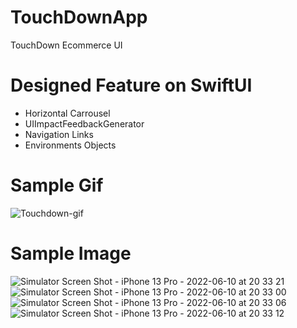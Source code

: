 # TouchDownApp
TouchDown Ecommerce UI

# Designed Feature on SwiftUI
- Horizontal Carrousel
- UIImpactFeedbackGenerator
- Navigation Links
- Environments Objects

# Sample Gif
![Touchdown-gif](https://user-images.githubusercontent.com/30216587/173162880-aacabe5f-34ed-4b59-8f5d-2a1b2c4096ef.gif)

# Sample Image
![Simulator Screen Shot - iPhone 13 Pro - 2022-06-10 at 20 33 21](https://user-images.githubusercontent.com/30216587/173162667-8964632b-d37b-4393-8612-60f113c315f0.png)
![Simulator Screen Shot - iPhone 13 Pro - 2022-06-10 at 20 33 00](https://user-images.githubusercontent.com/30216587/173162677-f5cd61a1-12ad-4794-ac6b-a28745fdf5fb.png)
![Simulator Screen Shot - iPhone 13 Pro - 2022-06-10 at 20 33 06](https://user-images.githubusercontent.com/30216587/173162679-172704c0-927e-47ef-9b1e-97530f8f645b.png)
![Simulator Screen Shot - iPhone 13 Pro - 2022-06-10 at 20 33 12](https://user-images.githubusercontent.com/30216587/173162681-e080edad-d228-43f5-ae39-c3709ce0e565.png)



